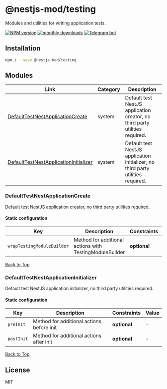 
# @nestjs-mod/testing

Modules and utilities for writing application tests.

[![NPM version][npm-image]][npm-url] [![monthly downloads][downloads-image]][downloads-url] [![Telegram bot][telegram-image]][telegram-url]

## Installation

```bash
npm i --save @nestjs-mod/testing
```



## Modules

| Link | Category | Description |
| ---- | -------- | ----------- |
| [DefaultTestNestApplicationCreate](#defaulttestnestapplicationcreate) | system | Default test NestJS application creator, no third party utilities required. |
| [DefaultTestNestApplicationInitializer](#defaulttestnestapplicationinitializer) | system | Default test NestJS application initializer, no third party utilities required. |


### DefaultTestNestApplicationCreate
Default test NestJS application creator, no third party utilities required.

#### Static configuration

| Key    | Description | Constraints | Value |
| ------ | ----------- | ----------- | ----- |
|`wrapTestingModuleBuilder`|Method for additional actions with TestingModuleBuilder|**optional**|-|

[Back to Top](#modules)
### DefaultTestNestApplicationInitializer
Default test NestJS application initializer, no third party utilities required.

#### Static configuration

| Key    | Description | Constraints | Value |
| ------ | ----------- | ----------- | ----- |
|`preInit`|Method for additional actions before init|**optional**|-|
|`postInit`|Method for additional actions after init|**optional**|-|

[Back to Top](#modules)

## License

MIT

[npm-image]: https://badgen.net/npm/v/@nestjs-mod/testing
[npm-url]: https://npmjs.org/package/@nestjs-mod/testing
[telegram-image]: https://img.shields.io/badge/group-telegram-blue.svg?maxAge=2592000
[telegram-url]: https://t.me/nestjs_mod
[downloads-image]: https://badgen.net/npm/dm/@nestjs-mod/testing
[downloads-url]: https://npmjs.org/package/@nestjs-mod/testing
